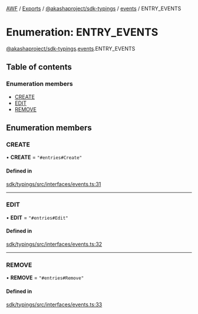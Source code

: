 [AWF](../README.md) / [Exports](../modules.md) / [@akashaproject/sdk-typings](../modules/_akashaproject_sdk_typings.md) / [events](../modules/_akashaproject_sdk_typings.events.md) / ENTRY_EVENTS

# Enumeration: ENTRY\_EVENTS

[@akashaproject/sdk-typings](../modules/_akashaproject_sdk_typings.md).[events](../modules/_akashaproject_sdk_typings.events.md).ENTRY_EVENTS

## Table of contents

### Enumeration members

- [CREATE](_akashaproject_sdk_typings.events.ENTRY_EVENTS.md#create)
- [EDIT](_akashaproject_sdk_typings.events.ENTRY_EVENTS.md#edit)
- [REMOVE](_akashaproject_sdk_typings.events.ENTRY_EVENTS.md#remove)

## Enumeration members

### CREATE

• **CREATE** = `"#entries#Create"`

#### Defined in

[sdk/typings/src/interfaces/events.ts:31](https://github.com/AKASHAorg/akasha-world-framework/blob/83e542de/sdk/typings/src/interfaces/events.ts#L31)

___

### EDIT

• **EDIT** = `"#entries#Edit"`

#### Defined in

[sdk/typings/src/interfaces/events.ts:32](https://github.com/AKASHAorg/akasha-world-framework/blob/83e542de/sdk/typings/src/interfaces/events.ts#L32)

___

### REMOVE

• **REMOVE** = `"#entries#Remove"`

#### Defined in

[sdk/typings/src/interfaces/events.ts:33](https://github.com/AKASHAorg/akasha-world-framework/blob/83e542de/sdk/typings/src/interfaces/events.ts#L33)
